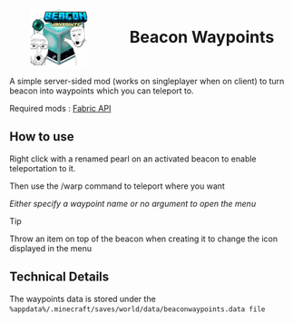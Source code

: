 <h1 style="display: flex; align-items: center; justify-content: space-around;"><img height="100em" src="./src/main/resources/assets/beaconwaypoints/icon.png" alt="icon"> Beacon Waypoints</h1>

A simple server-sided mod (works on singleplayer when on client) to turn beacon into waypoints which you can teleport to.


Required mods : [Fabric API](https://modrinth.com/mod/fabric-api)

## How to use

Right click with a renamed pearl on an activated beacon to enable teleportation to it.

Then use the /warp command to teleport where you want

*Either specify a waypoint name or no argument to open the menu*

> [!TIP]
> Throw an item on top of the beacon when creating it to change the icon displayed in the menu

## Technical Details

The waypoints data is stored under the `%appdata%/.minecraft/saves/world/data/beaconwaypoints.data file`
